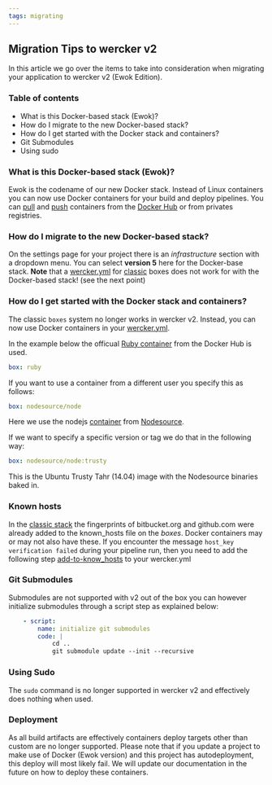 ```yaml
---
tags: migrating
---
```


## Migration Tips to wercker v2

In this article we go over the items to take into consideration when
migrating your application to wercker v2 (Ewok Edition).

### Table of contents

* What is this Docker-based stack (Ewok)?
* How do I migrate to the new Docker-based stack?
* How do I get started with the Docker stack and containers?
* Git Submodules
* Using sudo

### What is this Docker-based stack (Ewok)?

Ewok is the codename of our new Docker stack. Instead of Linux containers
you can now use Docker containers for your build and deploy pipelines.
You can [pull](/docs/containers/private-containers.html) and [push](/docs/containers/pushing-containers.html)
containers from the [Docker Hub](/docs/containers/dockerhub.html) or from privates registries.

### How do I migrate to the new Docker-based stack?

On the settings page for your project there is an *infrastructure* section
with a dropdown menu. You can select **version 5** here for the Docker-base stack.
**Note** that a [wercker.yml](/docs/wercker-yml/creating-a-yml.html) for
[classic](/docs/wercker-yml/wercker-classic.html) boxes does not work for
with the Docker-based stack! (see the next point)

### How do I get started with the Docker stack and containers?

The classic `boxes` system no longer works in wercker v2. Instead, you
can now use Docker containers in your
[wercker.yml](/learn/wercker-yml/02_sections.html).

In the example below the officual [Ruby
container](https://registry.hub.docker.com/u/library/ruby/) from the
Docker Hub is used.

```yaml
box: ruby
```

If you want to use a container from a different user you specify this as
follows:

```yaml
box: nodesource/node
```

Here we use the nodejs [container](https://registry.hub.docker.com/u/nodesource/node/) from
[Nodesource](https://nodesource.com/).

If we want to specify a specific version or tag we do that in the
following way:

```yaml
box: nodesource/node:trusty
```

This is the Ubuntu Trusty Tahr (14.04) image with the Nodesource
binaries baked in.

### Known hosts

In the [classic stack](/docs/wercker-yml/wercker-classic.html) the fingerprints of bitbucket.org and github.com
were already added to the known\_hosts file on the *boxes*. Docker containers may or may not
also have these. If you encounter the message `host_key verification failed`
during your pipeline run, then you need to add the following step
[add-to-know_hosts](https://app.wercker.com/#applications/521764dde36a64ff110022f2/tab/details)
to your wercker.yml

### Git Submodules

Submodules are not supported with v2 out of the box you can however initialize
submodules through a script step as explained below:

```yaml
    - script:
        name: initialize git submodules
        code: |
            cd ..
            git submodule update --init --recursive
```

### Using Sudo

The `sudo` command is no longer supported in wercker v2 and effectively
does nothing when used.

### Deployment

As all build artifacts are effectively containers deploy targets other
than custom are no longer supported. Please note that if you update a
project to make use of Docker (Ewok version) and this project has
autodeployment, this deploy will most likely fail. We will update our documentation in
the future on how to deploy these containers.
